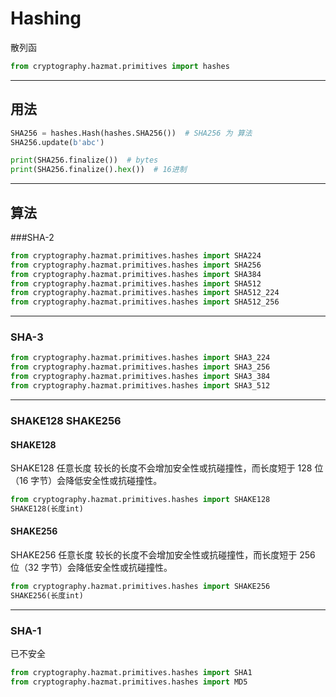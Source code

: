 # Hashing

散列函

```python
from cryptography.hazmat.primitives import hashes

```

---
## 用法

```python
SHA256 = hashes.Hash(hashes.SHA256())  # SHA256 为 算法
SHA256.update(b'abc')

print(SHA256.finalize())  # bytes
print(SHA256.finalize().hex())  # 16进制
```

---
## 算法

###SHA-2

```python
from cryptography.hazmat.primitives.hashes import SHA224
from cryptography.hazmat.primitives.hashes import SHA256
from cryptography.hazmat.primitives.hashes import SHA384
from cryptography.hazmat.primitives.hashes import SHA512
from cryptography.hazmat.primitives.hashes import SHA512_224
from cryptography.hazmat.primitives.hashes import SHA512_256
```

---
### SHA-3

```python
from cryptography.hazmat.primitives.hashes import SHA3_224
from cryptography.hazmat.primitives.hashes import SHA3_256
from cryptography.hazmat.primitives.hashes import SHA3_384
from cryptography.hazmat.primitives.hashes import SHA3_512
```

---
### SHAKE128 SHAKE256

#### SHAKE128

SHAKE128 任意长度 较长的长度不会增加安全性或抗碰撞性，而长度短于 128 位（16 字节）会降低安全性或抗碰撞性。

```python
from cryptography.hazmat.primitives.hashes import SHAKE128
SHAKE128(长度int)
```

#### SHAKE256

SHAKE256 任意长度 较长的长度不会增加安全性或抗碰撞性，而长度短于 256 位（32 字节）会降低安全性或抗碰撞性。

```python
from cryptography.hazmat.primitives.hashes import SHAKE256
SHAKE256(长度int)
```

---
### SHA-1

已不安全

```python
from cryptography.hazmat.primitives.hashes import SHA1
from cryptography.hazmat.primitives.hashes import MD5
```

















